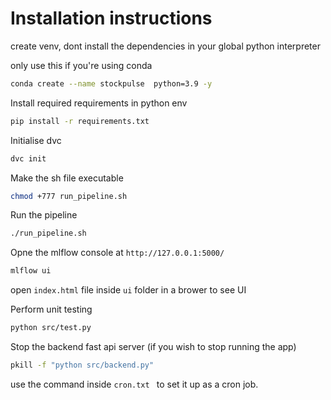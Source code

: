 # Installation instructions

create venv, dont install the dependencies in your global python interpreter

only use this if you're using conda
```bash
conda create --name stockpulse  python=3.9 -y
```

Install required requirements in python env
```bash
pip install -r requirements.txt
```

Initialise dvc
```bash
dvc init
```

Make the sh file executable
```bash
chmod +777 run_pipeline.sh
```

Run the pipeline
``` bash
./run_pipeline.sh
```

Opne the mlflow console at `http://127.0.0.1:5000/`
``` bash
mlflow ui
```

open  `index.html` file inside `ui` folder in a brower to see UI

Perform unit testing
```bash
python src/test.py
```

Stop the backend fast api server (if you wish to stop running the app)
```bash
pkill -f "python src/backend.py"
```

use the command inside `cron.txt ` to set it up as a cron job.
